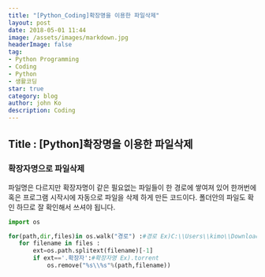```yaml
---
title: "[Python_Coding]확장명을 이용한 파일삭제"
layout: post
date: 2018-05-01 11:44
image: /assets/images/markdown.jpg
headerImage: false
tag:
- Python Programming
- Coding
- Python
- 생활코딩
star: true
category: blog
author: john Ko
description: Coding
---
```


## Title : [Python]확장명을 이용한 파일삭제



### 확장자명으로 파일삭제 

파일명은 다르지만 확장자명이 같은 필요없는 파일들이 한 경로에 쌓여져 있어  한꺼번에 혹은 프로그램 시작시에 자동으로 파일을 삭제 하게 만든 코드이다. 폴더안의 파일도 확인 하므로 잘 확인해서 쓰셔야 됩니다.

 ```python
import os

for(path,dir,files)in os.walk("경로") :#경로 Ex)C:\\Users\\kimo\\Downloads
    for filename in files :
        ext=os.path.splitext(filename)[-1]
        if ext=='.확장자':#확장자명 Ex).torrent
            os.remove("%s\\%s"%(path,filename))
 ```









